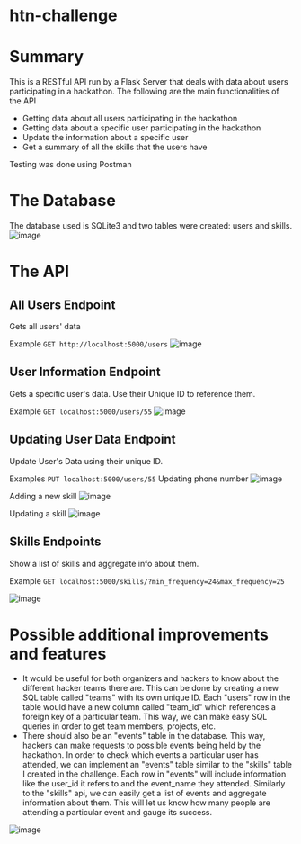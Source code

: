 # htn-challenge

Summary
========
This is a RESTful API run by a Flask Server that deals with data about users participating in a hackathon. The following are the main functionalities of the API
- Getting data about all users participating in the hackathon
- Getting data about a specific user participating in the hackathon
- Update the information about a specific user
- Get a summary of all the skills that the users have

Testing was done using Postman

The Database
============
The database used is SQLite3 and two tables were created: users and skills.
![image](https://user-images.githubusercontent.com/58784851/221295969-b96cc3bd-b258-4042-aed8-26006132fda8.png)

The API
=======

All Users Endpoint
-------------------
Gets all users' data

Example
```GET http://localhost:5000/users``` 
![image](https://user-images.githubusercontent.com/58784851/220806126-4c0a581b-dc34-4c7c-8d7a-459171542dd9.png)

User Information Endpoint
-------------------------
Gets a specific user's data. Use their Unique ID to reference them.

Example
```GET localhost:5000/users/55```
![image](https://user-images.githubusercontent.com/58784851/220806277-7c36f05d-7791-412d-a83f-9936e9611c19.png)

Updating User Data Endpoint
---------------------------
Update User's Data using their unique ID.

Examples
```PUT localhost:5000/users/55```
Updating phone number
![image](https://user-images.githubusercontent.com/58784851/220806591-8abdb73c-386c-44d9-b167-8ff2cfda846c.png)

Adding a new skill
![image](https://user-images.githubusercontent.com/58784851/220806722-427b0e06-e6a6-405d-8482-f3bf7286f5d6.png)

Updating a skill
![image](https://user-images.githubusercontent.com/58784851/220806759-26729bf6-1df9-4587-8ebe-32a312e0ef43.png)


Skills Endpoints
-----
Show a list of skills and aggregate info about them. 

Example
```GET localhost:5000/skills/?min_frequency=24&max_frequency=25```

![image](https://user-images.githubusercontent.com/58784851/220807024-af9f9359-dafc-44b4-ac1f-69e2b4f8dda8.png)


Possible additional improvements and features
=
- It would be useful for both organizers and hackers to know about the different hacker teams there are. This can be done by creating a new SQL table called "teams" with its own unique ID. Each "users" row in the table would have a new column called "team_id" which references a foreign key of a particular team. This way, we can make easy SQL queries in order to get team members, projects, etc.
- There should also be an "events" table in the database. This way, hackers can make requests to possible events being held by the hackathon. In order to check which events a particular user has attended, we can implement an "events" table similar to the "skills" table I created in the challenge. Each row in "events" will include information like the user_id it refers to and the event_name they attended. Similarly to the "skills" api, we can easily get a list of events and aggregate information about them. This will let us know how many people are attending a particular event and gauge its success.

![image](https://user-images.githubusercontent.com/58784851/221296627-00555138-f49b-40ec-858c-f22e7f869ca8.png)

